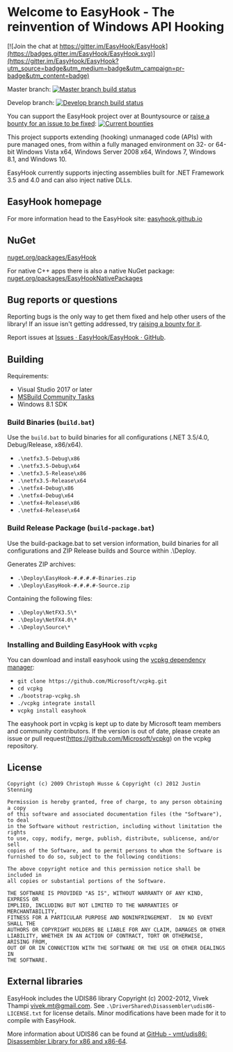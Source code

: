 # Welcome to EasyHook - The reinvention of Windows API Hooking

[![Join the chat at https://gitter.im/EasyHook/EasyHook](https://badges.gitter.im/EasyHook/EasyHook.svg)](https://gitter.im/EasyHook/EasyHook?utm_source=badge&utm_medium=badge&utm_campaign=pr-badge&utm_content=badge)

Master branch: [![Master branch build status](https://ci.appveyor.com/api/projects/status/278ff5njpjnarayd/branch/master?svg=true)](https://ci.appveyor.com/project/spazzarama/easyhook/branch/master)

Develop branch: [![Develop branch build status](https://ci.appveyor.com/api/projects/status/278ff5njpjnarayd/branch/develop?svg=true)](https://ci.appveyor.com/project/spazzarama/easyhook/branch/develop)

You can support the EasyHook project over at Bountysource or [raise a bounty for an issue to be fixed](https://www.bountysource.com/teams/easyhook/issues): [![Current bounties](https://api.bountysource.com/badge/team?team_id=104536)](https://www.bountysource.com/teams/easyhook/bounties)

This project supports extending (hooking) unmanaged code (APIs) with pure managed ones, from within a fully managed environment on 32- or 64-bit Windows Vista x64, Windows Server 2008 x64, Windows 7, Windows 8.1, and Windows 10.

EasyHook currently supports injecting assemblies built for .NET Framework 3.5 and 4.0 and can also inject native DLLs.

## EasyHook homepage

For more information head to the EasyHook site: [easyhook.github.io](https://easyhook.github.io/)

## NuGet

[nuget.org/packages/EasyHook](https://www.nuget.org/packages/EasyHook)

For native C++ apps there is also a native NuGet package: [nuget.org/packages/EasyHookNativePackages](https://www.nuget.org/packages/EasyHookNativePackage)

## Bug reports or questions

Reporting bugs is the only way to get them fixed and help other users of the library! If an issue isn't getting addressed, try [raising a bounty for it](https://www.bountysource.com/teams/easyhook/issues).

Report issues at [Issues · EasyHook/EasyHook · GitHub](https://github.com/EasyHook/EasyHook/issues).

## Building

Requirements:

* Visual Studio 2017 or later
* [MSBuild Community Tasks](https://github.com/loresoft/msbuildtasks)
* Windows 8.1 SDK

### Build Binaries (`build.bat`)

Use the `build.bat` to build binaries for all configurations (.NET 3.5/4.0, Debug/Release, x86/x64).

* `.\netfx3.5-Debug\x86`
* `.\netfx3.5-Debug\x64`
* `.\netfx3.5-Release\x86`
* `.\netfx3.5-Release\x64`
* `.\netfx4-Debug\x86`
* `.\netfx4-Debug\x64`
* `.\netfx4-Release\x86`
* `.\netfx4-Release\x64`

### Build Release Package (`build-package.bat`)

Use the build-package.bat to set version information, build binaries for all
configurations and ZIP Release builds and Source within .\Deploy.

Generates ZIP archives:

* `.\Deploy\EasyHook-#.#.#.#-Binaries.zip`
* `.\Deploy\EasyHook-#.#.#.#-Source.zip`

Containing the following files:

* `.\Deploy\NetFX3.5\*`
* `.\Deploy\NetFX4.0\*`
* `.\Deploy\Source\*`

### Installing and Building EasyHook with `vcpkg`

You can download and install easyhook using the [vcpkg dependency manager](https://github.com/Microsoft/vcpkg):

* `git clone https://github.com/Microsoft/vcpkg.git`
* `cd vcpkg`
* `./bootstrap-vcpkg.sh`
* `./vcpkg integrate install`
* `vcpkg install easyhook`

The easyhook port in vcpkg is kept up to date by Microsoft team members and community contributors. If the version is out of date, please create an issue or pull request(<https://github.com/Microsoft/vcpkg>) on the vcpkg repository.

## License

    Copyright (c) 2009 Christoph Husse & Copyright (c) 2012 Justin Stenning

    Permission is hereby granted, free of charge, to any person obtaining a copy
    of this software and associated documentation files (the "Software"), to deal
    in the Software without restriction, including without limitation the rights
    to use, copy, modify, merge, publish, distribute, sublicense, and/or sell
    copies of the Software, and to permit persons to whom the Software is
    furnished to do so, subject to the following conditions:

    The above copyright notice and this permission notice shall be included in
    all copies or substantial portions of the Software.

    THE SOFTWARE IS PROVIDED "AS IS", WITHOUT WARRANTY OF ANY KIND, EXPRESS OR
    IMPLIED, INCLUDING BUT NOT LIMITED TO THE WARRANTIES OF MERCHANTABILITY,
    FITNESS FOR A PARTICULAR PURPOSE AND NONINFRINGEMENT.  IN NO EVENT SHALL THE
    AUTHORS OR COPYRIGHT HOLDERS BE LIABLE FOR ANY CLAIM, DAMAGES OR OTHER
    LIABILITY, WHETHER IN AN ACTION OF CONTRACT, TORT OR OTHERWISE, ARISING FROM,
    OUT OF OR IN CONNECTION WITH THE SOFTWARE OR THE USE OR OTHER DEALINGS IN
    THE SOFTWARE.

## External libraries

EasyHook includes the UDIS86 library Copyright (c) 2002-2012, Vivek Thampi <vivek.mt@gmail.com>. See `.\DriverShared\Disassembler\udis86-LICENSE.txt` for license details. Minor modifications have been made for it to compile with EasyHook.

More information about UDIS86 can be found at [GitHub - vmt/udis86: Disassembler Library for x86 and x86-64](https://github.com/vmt/udis86).
